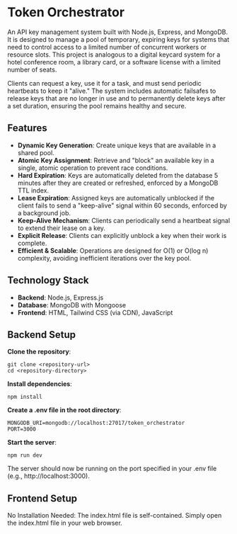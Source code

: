 # Token Orchestrator
An API key management system built with Node.js, Express, and MongoDB. It is designed to manage a pool of temporary, expiring keys for systems that need to control access to a limited number of concurrent workers or resource slots. This project is analogous to a digital keycard system for a hotel conference room, a library card, or a software license with a limited number of seats.

Clients can request a key, use it for a task, and must send periodic heartbeats to keep it "alive." The system includes automatic failsafes to release keys that are no longer in use and to permanently delete keys after a set duration, ensuring the pool remains healthy and secure.

## Features
- **Dynamic Key Generation**: Create unique keys that are available in a shared pool.
- **Atomic Key Assignment**: Retrieve and "block" an available key in a single, atomic operation to prevent race conditions.
- **Hard Expiration**: Keys are automatically deleted from the database 5 minutes after they are created or refreshed, enforced by a MongoDB TTL index.
- **Lease Expiration**: Assigned keys are automatically unblocked if the client fails to send a "keep-alive" signal within 60 seconds, enforced by a background job.
- **Keep-Alive Mechanism**: Clients can periodically send a heartbeat signal to extend their lease on a key.
- **Explicit Release**: Clients can explicitly unblock a key when their work is complete.
- **Efficient & Scalable**: Operations are designed for O(1) or O(log n) complexity, avoiding inefficient iterations over the key pool.

## Technology Stack
- **Backend**: Node.js, Express.js
- **Database**: MongoDB with Mongoose
- **Frontend**: HTML, Tailwind CSS (via CDN), JavaScript

## Backend Setup

**Clone the repository**:
```
git clone <repository-url>
cd <repository-directory>
```
**Install dependencies**:
```
npm install
```
**Create a .env file in the root directory**:
```
MONGODB_URI=mongodb://localhost:27017/token_orchestrator
PORT=3000
```
**Start the server**:
```
npm run dev
```
The server should now be running on the port specified in your .env file (e.g., http://localhost:3000).

## Frontend Setup
No Installation Needed: The index.html file is self-contained.
Simply open the index.html file in your web browser.


